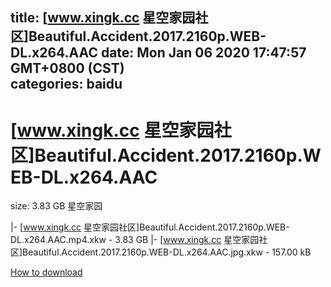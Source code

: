 
title: [www.xingk.cc 星空家园社区]Beautiful.Accident.2017.2160p.WEB-DL.x264.AAC
date: Mon Jan 06 2020 17:47:57 GMT+0800 (CST)    
categories: baidu
---

# [www.xingk.cc 星空家园社区]Beautiful.Accident.2017.2160p.WEB-DL.x264.AAC
size: 3.83 GB
 星空家园
 
|- [www.xingk.cc 星空家园社区]Beautiful.Accident.2017.2160p.WEB-DL.x264.AAC.mp4.xkw - 3.83 GB
|- [www.xingk.cc 星空家园社区]Beautiful.Accident.2017.2160p.WEB-DL.x264.AAC.jpg.xkw - 157.00 kB

[How to download](https://bpcam.bemobtrk.com/go/2ceec3aa-1ca2-46d6-b9ff-aaa5c184517c?jno=2363)